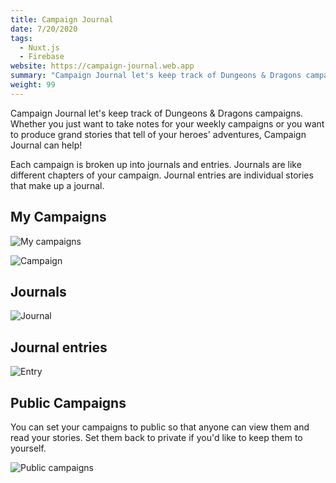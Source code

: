 ```yaml
---
title: Campaign Journal
date: 7/20/2020
tags:
  - Nuxt.js
  - Firebase
website: https://campaign-journal.web.app
summary: "Campaign Journal let's keep track of Dungeons & Dragons campaigns."
weight: 99
---
```


Campaign Journal let's keep track of Dungeons & Dragons campaigns. Whether you just want to take notes for your weekly campaigns or you want to produce grand stories that tell of your heroes' adventures, Campaign Journal can help!

Each campaign is broken up into journals and entries. Journals are like different chapters of your campaign. Journal entries are individual stories that make up a journal.

## My Campaigns

![My campaigns](/static/images/content/my-campaigns.png)

![Campaign](/static/images/content/campaign.png)

## Journals

![Journal](/static/images/content/journal.png)

## Journal entries

![Entry](/static/images/content/entry.png)

## Public Campaigns

You can set your campaigns to public so that anyone can view them and read your stories. Set them back to private if you'd like to keep them to yourself.

![Public campaigns](/static/images/content/public-campaigns.png)
